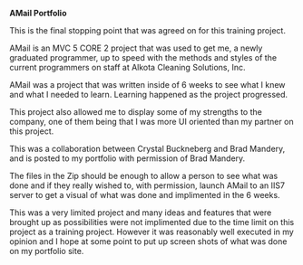 **AMail Portfolio**

This is the final stopping point that was agreed on for this training project.

AMail is an MVC 5 CORE 2 project that was used to get me, a newly graduated programmer, up to speed with the methods and styles of the current programmers on staff at Alkota Cleaning Solutions, Inc.

AMail was a project that was written inside of 6 weeks to see what I knew and what I needed to learn.  Learning happened as the project progressed.

This project also allowed me to display some of my strengths to the company, one of them being that I was more UI oriented than my partner on this project.

This was a collaboration between Crystal Buckneberg and Brad Mandery, and is posted to my portfolio with permission of Brad Mandery.

The files in the Zip should be enough to allow a person to see what was done and if they really wished to, with permission, launch AMail to an IIS7 server to get a visual of what was done and implimented in the 6 weeks.

This was a very limited project and many ideas and features that were brought up as possibilities were not implimented due to the time limit on this project as a training project.  However it was reasonably well executed in my opinion and I hope at some point to put up screen shots of what was done on my portfolio site.
